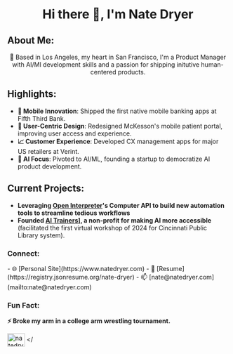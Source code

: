 <h1 align="center">Hi there 👋, I'm Nate Dryer</h1>

## About Me:
<p align="center"> 📍 Based in Los Angeles, my heart in San Francisco, I'm a Product Manager with AI/Ml development skills and a passion for shipping initutive human-centered products.<//>

## Highlights:
- **🚀 Mobile Innovation**: Shipped the first native mobile banking apps at Fifth Third Bank.
- **🔧 User-Centric Design**: Redesigned McKesson's mobile patient portal, improving user access and experience.
- **📈 Customer Experience**: Developed CX management apps for major US retailers at Verint.
- **🤖 AI Focus**: Pivoted to AI/ML, founding a startup to democratize AI product development.

## Current Projects:
- **Leveraging [Open Interpreter](https://www.openinterpreter.com/)'s Computer API to build new automation tools to streamline tedious workflows**
- **Founded [AI Trainers](https://www.aitrainers.io)], a non-profit for making AI more accessible** (facilitated the first virtual workshop of 2024 for Cincinnati Public Library system).

<h3 align="left">Connect:</h3>
<p align="left">
- 🌐 [Personal Site](https://www.natedryer.com)
- 📄 [Resume](https://registry.jsonresume.org/nate-dryer)
- 📫 [nate@natedryer.com](mailto:nate@natedryer.com)

### Fun Fact:
**⚡ Broke my arm in a college arm wrestling tournament.**

<a href="https://linkedin.com/in/natedryer" target="blank"><img align="center" src="https://raw.githubusercontent.com/rahuldkjain/github-profile-readme-generator/master/src/images/icons/Social/linked-in-alt.svg" alt="natedryer" height="30" width="40" /></a>
</

